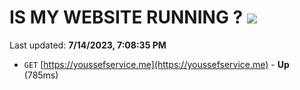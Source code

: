 # IS MY WEBSITE RUNNING ? [![](https://img.shields.io/static/v1?label=Sponsor&message=%E2%9D%A4&logo=GitHub&color=%23fe8e86)](https://github.com/sponsors/<username>)

Last updated: **7/14/2023, 7:08:35 PM**

- `GET` [https://youssefservice.me](https://youssefservice.me) - **Up** (785ms)
